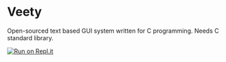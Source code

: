 # Veety
Open-sourced text based GUI system written for C programming. Needs C standard library.

[![Run on Repl.it](https://replit.com/badge/github/deepspaceIX/Veety)](https://replit.com/new/github/deepspaceIX/Veety)
